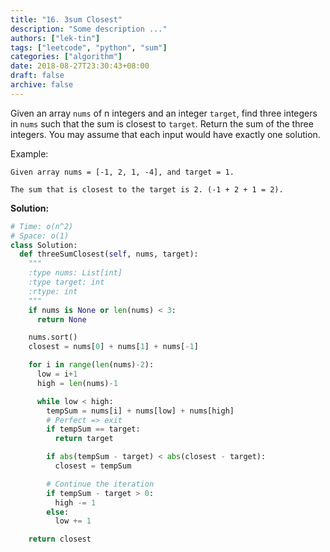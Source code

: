 ```yaml
---
title: "16. 3sum Closest"
description: "Some description ..."
authors: ["lek-tin"]
tags: ["leetcode", "python", "sum"]
categories: ["algorithm"]
date: 2018-08-27T23:30:43+08:00
draft: false
archive: false
---
```

Given an array `nums` of n integers and an integer `target`, find three integers in `nums` such that the sum is closest to `target`. Return the sum of the three integers. You may assume that each input would have exactly one solution.

Example:
```
Given array nums = [-1, 2, 1, -4], and target = 1.

The sum that is closest to the target is 2. (-1 + 2 + 1 = 2).
```
**Solution:**
```python
# Time: o(n^2)
# Space: o(1)
class Solution:
  def threeSumClosest(self, nums, target):
    """
    :type nums: List[int]
    :type target: int
    :rtype: int
    """
    if nums is None or len(nums) < 3:
      return None

    nums.sort()
    closest = nums[0] + nums[1] + nums[-1]

    for i in range(len(nums)-2):
      low = i+1
      high = len(nums)-1

      while low < high:
        tempSum = nums[i] + nums[low] + nums[high]
        # Perfect => exit
        if tempSum == target:
          return target

        if abs(tempSum - target) < abs(closest - target):
          closest = tempSum

        # Continue the iteration
        if tempSum - target > 0:
          high -= 1
        else:
          low += 1

    return closest
```